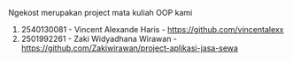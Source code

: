 Ngekost merupakan project mata kuliah OOP kami
1. 2540130081 - Vincent Alexande Haris - https://github.com/vincentalexx
2. 2501992261 - Zaki Widyadhana Wirawan - https://github.com/Zakiwirawan/project-aplikasi-jasa-sewa
